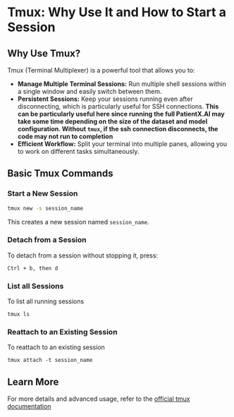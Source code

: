 # Tmux: Why Use It and How to Start a Session

## Why Use Tmux?
Tmux (Terminal Multiplexer) is a powerful tool that allows you to:

- **Manage Multiple Terminal Sessions:** Run multiple shell sessions within a single window and easily switch between them.
- **Persistent Sessions:** Keep your sessions running even after disconnecting, which is particularly useful for SSH connections. **This can be particularly useful here since running the full PatientX.AI may take some time depending on the size of the dataset and model configuration. Without `tmux`, if the ssh connection disconnects, the code may not run to completion**
- **Efficient Workflow:** Split your terminal into multiple panes, allowing you to work on different tasks simultaneously.

## Basic Tmux Commands

### Start a New Session
```bash
tmux new -s session_name
```
This creates a new session named `session_name`.

### Detach from a Session
To detach from a session without stopping it, press:
```
Ctrl + b, then d
```

### List all Sessions
To list all running sessions
```
tmux ls
```

### Reattach to an Existing Session
To reattach to an existing session
```
tmux attach -t session_name
```

## Learn More

For more details and advanced usage, refer to the [official tmux documentation](https://github.com/tmux/tmux/wiki)
